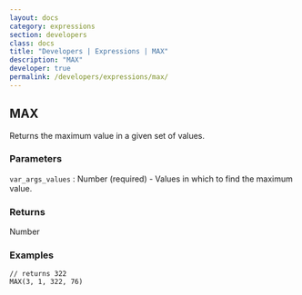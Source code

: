 ```yaml
---
layout: docs
category: expressions
section: developers
class: docs
title: "Developers | Expressions | MAX"
description: "MAX"
developer: true
permalink: /developers/expressions/max/
---
```


## MAX

Returns the maximum value in a given set of values.

### Parameters
`var_args_values` : Number (required) - Values in which to find the maximum value.

### Returns
Number

### Examples
```
// returns 322
MAX(3, 1, 322, 76)
```